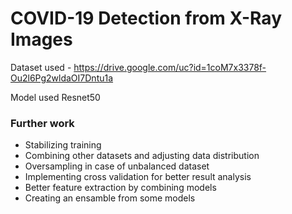 # COVID-19 Detection from X-Ray Images
Dataset used - https://drive.google.com/uc?id=1coM7x3378f-Ou2l6Pg2wldaOI7Dntu1a

Model used Resnet50

### Further work
- Stabilizing training
- Combining other datasets and adjusting data distribution
- Oversampling in case of unbalanced dataset
- Implementing cross validation for better result analysis
- Better feature extraction by combining models
- Creating an ensamble from some models
